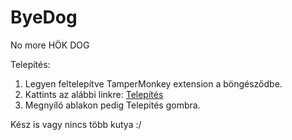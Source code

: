 # ByeDog
No more HÖK DOG

Telepítés:

1. Legyen feltelepítve TamperMonkey extension a böngésződbe.
2. Kattints az alábbi linkre: [Telepítés](https://github.com/djginf/byedog/raw/master/ByeDog.user.js)
3. Megnyíló ablakon pedig Telepítés gombra.

Kész is vagy nincs több kutya :/
